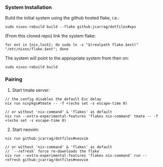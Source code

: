 ### System Installation
Build the initial system using the github hosted flake, i.e.:
```
sudo nixos-rebuild build --flake github:jcarrag/dotfiles#xps
```
(From this cloned repo) link the system flake:
```
for ext in {nix,lock}; do sudo ln -s "$(realpath flake.$ext)" "/etc/nixos/flake.$ext"; done
```
The system will point to the appropriate system from then on:
```
sudo nixos-rebuild build
```

### Pairing
1. Start tmate server:
```
// the config disables the default Esc delay
nix run nixpkgs#tmate -- -f <(echo set -s escape-time 0)

// or without 'nix-command' & 'flakes' as default
nix run --extra-experimental-features 'flakes nix-command' tmate -- -f <(echo set -s escape-time 0)
```
2. Start neovim:
```
nix run github:jcarrag/dotfiles#neovim

// or without 'nix-command' & 'flakes' as default
// `--refresh` force re-downloads the flake
nix run --extra-experimental-features 'flakes nix-command' run --refresh github:jcarrag/dotfiles#neovim
```
